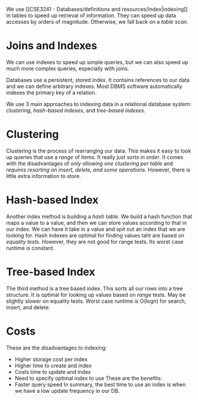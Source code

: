 We use [[CSE3241 - Databases/definitions and resources/Index|indexing]] in tables to speed up retrieval of information. They can speed up data accesses by orders of magnitude. Otherwise, we fall back on a *table scan*. 

# Joins and Indexes

We can use indexes to speed up simple queries, but we can also speed up much more complex queries, especially with joins. 

Databases use a persistent, stored index. It contains references to our data and we can define arbitrary indexes. Most DBMS software automatically indexes the primary key of a relation. 

We use 3 main approaches to indexing data in a relational database system: *clustering*, *hash-based indexes*, and *tree-based indexes*. 

# Clustering

Clustering is the process of rearranging our data. This makes it easy to look up queries that use a *range* of items. It really just *sorts in order*. It comes with the disadvantages of *only allowing one clustering per table* and *requires resorting on insert, delete, and some operations*. However, there is little extra information to store. 

# Hash-based Index

Another index method is building a *hash table*. 
We build a hash function that maps a value to a value, and then we can store values according to that in our index. We can have it take in a value and spit out an index that we are looking for. Hash indexes are optimal for finding values taht are based on *equality tests*. However, they are not good for range tests. Its worst case runtime is constant. 

# Tree-based Index

The third method is a tree based index. This sorts all our rows into a tree structure. It is optimal for looking up values based on *range* tests. May be slightly slower on equality tests. Worst case runtime is O(logn) for search, insert, and delete. 

# Costs

These are the disadvantages to indexing:
- Higher storage cost per index
- Higher time to create and index
- Costs time to update and index
- Need to specify optimal index to use
These are the benefits:
- Faster query speed
In summary, the best time to use an index is when we have a low update frequency in our DB. 



